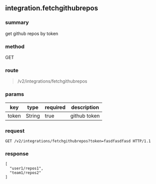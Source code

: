 ## integration.fetchgithubrepos

### summary
get github repos by token

### method
GET

### route
> /v2/integrations/fetchgithubrepos

### params
<table>
  <thead>
    <tr>
      <th>key</th>
      <th>type</th>
      <th>required</th>
      <th>description</th>
    </tr>
  </thead>
  <tbody>
    <tr>
      <td>token</td>
      <td>String</td>
      <td>true</td>
      <td>github token</td>
    </tr>
  </tbody>
</table>

### request
```
GET /v2/integrations/fetchgithubrepos?token=fasdfasdfasd HTTP/1.1
```

### response
```
[
  "user1/repos1",
  "team1/repos2"
]
```
